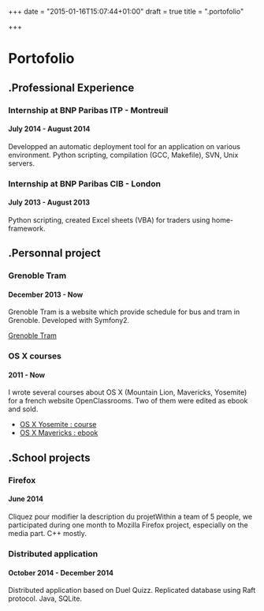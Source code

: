 +++
date = "2015-01-16T15:07:44+01:00"
draft = true
title = ".portofolio"

+++
# Portofolio

## .Professional Experience

### Internship at BNP Paribas ITP - Montreuil
#### July 2014 - August 2014
Developped an automatic deployment tool for an application on various environment.
Python scripting, compilation (GCC, Makefile), SVN, Unix servers.

### Internship at BNP Paribas CIB - London
#### July 2013 - August 2013
Python scripting, created Excel sheets (VBA) for traders using home-framework.

## .Personnal project
### Grenoble Tram
#### December 2013 - Now
Grenoble Tram is a website which provide schedule for bus and tram in Grenoble. Developed with Symfony2.

[Grenoble Tram](http://grenoble-tram.fr)

### OS X courses
#### 2011 - Now
I wrote several courses about OS X (Mountain Lion, Mavericks, Yosemite) for a french website OpenClassrooms. Two of them were edited as ebook and sold.

* [OS X Yosemite : course](http://openclassrooms.com/courses/domptez-votre-mac-avec-os-x-yosemite)
* [OS X Mavericks : ebook](http://fr.openclassrooms.com/informatique/ebook/domptez-votre-mac-avec-mac-os-x-mavericks)

## .School projects
### Firefox
#### June 2014
Cliquez pour modifier la description du projetWithin a team of 5 people, we participated during one month to Mozilla Firefox project, especially on the media part.
C++ mostly.

### Distributed application
#### October 2014 - December 2014
Distributed application based on Duel Quizz. Replicated database using Raft protocol.
Java, SQLite.

